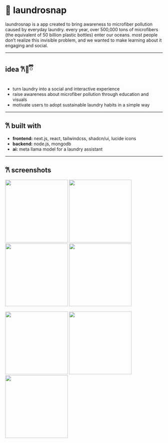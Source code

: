 # 🧺 laundrosnap
laundrosnap is a app created to bring awareness to microfiber pollution caused by everyday laundry. every year, over 500,000 tons of microfibers (the equivalent of 50 billion plastic bottles) enter our oceans. most people don’t realize this invisible problem, and we wanted to make learning about it engaging and social.

---

## idea 𐙚🧸ྀི
- turn laundry into a social and interactive experience  
- raise awareness about microfiber pollution through education and visuals  
- motivate users to adopt sustainable laundry habits in a simple way  

---

## 𐙚 built with
- **frontend:** next.js, react, tailwindcss, shadcn/ui, lucide icons  
- **backend:** node.js, mongodb  
- **ai:** meta llama model for a laundry assistant  

---
## 𐙚 screenshots

<p float="left">
  <img src="https://d112y698adiu2z.cloudfront.net/photos/production/software_photos/003/078/731/datas/original.png" width="200" />
  <img src="https://d112y698adiu2z.cloudfront.net/photos/production/software_photos/003/078/921/datas/original.png" width="200" />
  <img src="https://d112y698adiu2z.cloudfront.net/photos/production/software_photos/003/078/924/datas/original.png" width="200" />
  <img src="https://d112y698adiu2z.cloudfront.net/photos/production/software_photos/003/078/971/datas/original.png" width="200" />
</p>

<p float="left">
  <img src="https://d112y698adiu2z.cloudfront.net/photos/production/software_photos/003/078/932/datas/original.png" width="200" />
  <img src="https://d112y698adiu2z.cloudfront.net/photos/production/software_photos/003/078/932/datas/original.png" width="200" />
  <img src="https://d112y698adiu2z.cloudfront.net/photos/production/software_photos/003/079/015/datas/original.png" width="200" />
</p>
